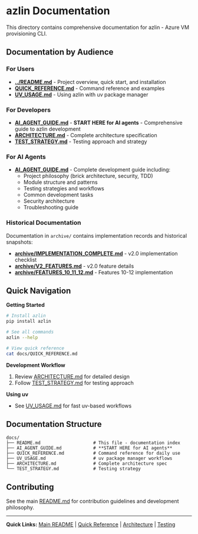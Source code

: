 # azlin Documentation

This directory contains comprehensive documentation for azlin - Azure VM provisioning CLI.

## Documentation by Audience

### For Users

- **[../README.md](../README.md)** - Project overview, quick start, and installation
- **[QUICK_REFERENCE.md](QUICK_REFERENCE.md)** - Command reference and examples
- **[UV_USAGE.md](UV_USAGE.md)** - Using azlin with uv package manager

### For Developers

- **[AI_AGENT_GUIDE.md](AI_AGENT_GUIDE.md)** - **START HERE for AI agents** - Comprehensive guide to azlin development
- **[ARCHITECTURE.md](ARCHITECTURE.md)** - Complete architecture specification
- **[TEST_STRATEGY.md](TEST_STRATEGY.md)** - Testing approach and strategy

### For AI Agents

- **[AI_AGENT_GUIDE.md](AI_AGENT_GUIDE.md)** - Complete development guide including:
  - Project philosophy (brick architecture, security, TDD)
  - Module structure and patterns
  - Testing strategies and workflows
  - Common development tasks
  - Security architecture
  - Troubleshooting guide

### Historical Documentation

Documentation in `archive/` contains implementation records and historical snapshots:

- **[archive/IMPLEMENTATION_COMPLETE.md](archive/IMPLEMENTATION_COMPLETE.md)** - v2.0 implementation checklist
- **[archive/V2_FEATURES.md](archive/V2_FEATURES.md)** - v2.0 feature details
- **[archive/FEATURES_10_11_12.md](archive/FEATURES_10_11_12.md)** - Features 10-12 implementation

## Quick Navigation

**Getting Started**
```bash
# Install azlin
pip install azlin

# See all commands
azlin --help

# View quick reference
cat docs/QUICK_REFERENCE.md
```

**Development Workflow**
1. Review [ARCHITECTURE.md](ARCHITECTURE.md) for detailed design
2. Follow [TEST_STRATEGY.md](TEST_STRATEGY.md) for testing approach

**Using uv**
- See [UV_USAGE.md](UV_USAGE.md) for fast uv-based workflows

## Documentation Structure

```
docs/
├── README.md                    # This file - documentation index
├── AI_AGENT_GUIDE.md            # **START HERE for AI agents**
├── QUICK_REFERENCE.md           # Command reference for daily use
├── UV_USAGE.md                  # uv package manager workflows
├── ARCHITECTURE.md              # Complete architecture spec
└── TEST_STRATEGY.md             # Testing strategy
```

## Contributing

See the main [README.md](../README.md) for contribution guidelines and development philosophy.

---

**Quick Links:**
[Main README](../README.md) |
[Quick Reference](QUICK_REFERENCE.md) |
[Architecture](ARCHITECTURE.md) |
[Testing](TEST_STRATEGY.md)
